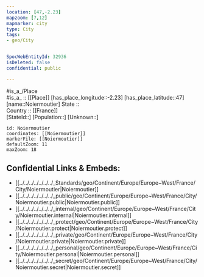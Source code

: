 ```yaml
---
location: [47,-2.23] 
mapzoom: [7,12] 
mapmarker: city 
type: City
tags:
- geo/City


SpocWebEntityId: 32936
isDeleted: false
confidential: public

---
```

#is_a_/Place  
#is_a_ :: [[Place]] 
[has_place_longitude::-2.23] 
[has_place_latitude::47] 
[name::Noiermoutier] 
State ::  
Country :: [[France]]  
[StateId::] 
[Population::] 
[Unknown::] 


```leaflet
id: Noiermoutier
coordinates: [[Noiermoutier]] 
markerFile: [[Noiermoutier]] 
defaultZoom: 11 
maxZoom: 18
```


## Confidential Links & Embeds: 
- [[../../../../../../../_Standards/geo/Continent/Europe/Europe~West/France/City/Noiermoutier|Noiermoutier]] 
- [[../../../../../../../_public/geo/Continent/Europe/Europe~West/France/City/Noiermoutier.public|Noiermoutier.public]] 
- [[../../../../../../../_internal/geo/Continent/Europe/Europe~West/France/City/Noiermoutier.internal|Noiermoutier.internal]] 
- [[../../../../../../../_protect/geo/Continent/Europe/Europe~West/France/City/Noiermoutier.protect|Noiermoutier.protect]] 
- [[../../../../../../../_private/geo/Continent/Europe/Europe~West/France/City/Noiermoutier.private|Noiermoutier.private]] 
- [[../../../../../../../_personal/geo/Continent/Europe/Europe~West/France/City/Noiermoutier.personal|Noiermoutier.personal]] 
- [[../../../../../../../_secret/geo/Continent/Europe/Europe~West/France/City/Noiermoutier.secret|Noiermoutier.secret]] 
